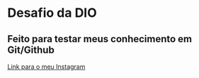# Desafio da DIO
## Feito para testar meus conhecimento em Git/Github

[Link para o meu Instagram](https://instagram.com/dynhonoblett)
